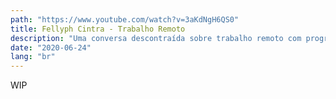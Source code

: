 ```yaml
---
path: "https://www.youtube.com/watch?v=3aKdNgH6QS0"
title: Fellyph Cintra - Trabalho Remoto
description: "Uma conversa descontraída sobre trabalho remoto com programadores morando em vários países."
date: "2020-06-24"
lang: "br"
---
```


WIP

